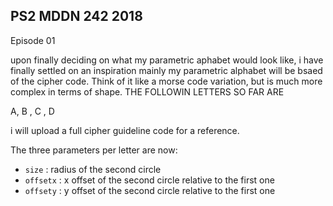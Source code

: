 ## PS2 MDDN 242 2018

Episode 01

upon finally deciding on what my parametric aphabet would look like, i have finally settled on an inspiration
mainly my parametric alphabet will be bsaed of the cipher code. Think of it like a morse code variation, but is
much more complex in terms of shape. THE FOLLOWIN LETTERS SO FAR ARE

A, B , C , D 

i will upload a full cipher guideline code for a reference.

The three parameters per letter are now:
  * `size` : radius of the second circle
  * `offsetx` : x offset of the second circle relative to the first one
  * `offsety` : y offset of the second circle relative to the first one

